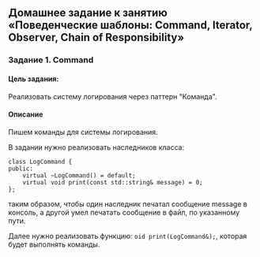 ## Домашнее задание к занятию «Поведенческие шаблоны: Command, Iterator, Observer, Chain of Responsibility»
### Задание 1. Command

#### Цель задания:
Реализовать систему логирования через паттерн "Команда".

#### Описание
Пишем команды для системы логирования.

В задании нужно реализовать наследников класса:
```
class LogCommand {
public:
    virtual ~LogCommand() = default;
    virtual void print(const std::string& message) = 0;
};
```

таким образом, чтобы один наследник печатал сообщение message в консоль, а другой умел печатать сообщение в файл, по указанному пути.

Далее нужно реализовать функцию: `oid print(LogCommand&);`, которая будет
выполнять команды.
